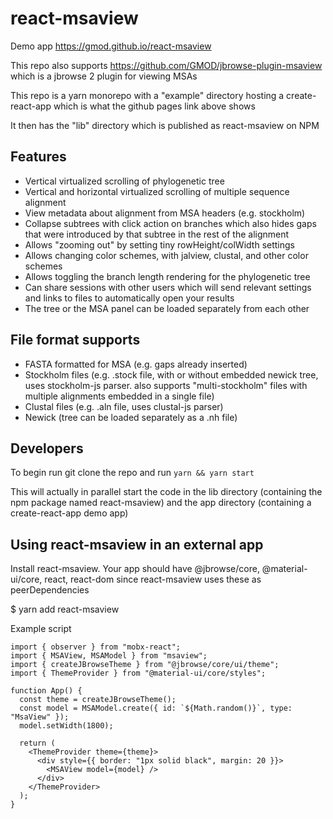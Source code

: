 # react-msaview

Demo app https://gmod.github.io/react-msaview

This repo also supports https://github.com/GMOD/jbrowse-plugin-msaview which is a jbrowse 2 plugin for viewing MSAs

This repo is a yarn monorepo with a "example" directory hosting a create-react-app which is what the github pages link above shows

It then has the "lib" directory which is published as react-msaview on NPM

## Features

- Vertical virtualized scrolling of phylogenetic tree
- Vertical and horizontal virtualized scrolling of multiple sequence alignment
- View metadata about alignment from MSA headers (e.g. stockholm)
- Collapse subtrees with click action on branches which also hides gaps that
  were introduced by that subtree in the rest of the alignment
- Allows "zooming out" by setting tiny rowHeight/colWidth settings
- Allows changing color schemes, with jalview, clustal, and other color schemes
- Allows toggling the branch length rendering for the phylogenetic tree
- Can share sessions with other users which will send relevant settings and
  links to files to automatically open your results
- The tree or the MSA panel can be loaded separately from each other

## File format supports

- FASTA formatted for MSA (e.g. gaps already inserted)
- Stockholm files (e.g. .stock file, with or without embedded newick tree, uses
  stockholm-js parser. also supports "multi-stockholm" files with multiple
  alignments embedded in a single file)
- Clustal files (e.g. .aln file, uses clustal-js parser)
- Newick (tree can be loaded separately as a .nh file)

## Developers

To begin run git clone the repo and run `yarn && yarn start`

This will actually in parallel start the code in the lib directory (containing
the npm package named react-msaview) and the app directory (containing a
create-react-app demo app)

## Using react-msaview in an external app

Install react-msaview. Your app should have @jbrowse/core, @material-ui/core,
react, react-dom since react-msaview uses these as peerDependencies

\$ yarn add react-msaview

Example script

```
import { observer } from "mobx-react";
import { MSAView, MSAModel } from "msaview";
import { createJBrowseTheme } from "@jbrowse/core/ui/theme";
import { ThemeProvider } from "@material-ui/core/styles";

function App() {
  const theme = createJBrowseTheme();
  const model = MSAModel.create({ id: `${Math.random()}`, type: "MsaView" });
  model.setWidth(1800);

  return (
    <ThemeProvider theme={theme}>
      <div style={{ border: "1px solid black", margin: 20 }}>
        <MSAView model={model} />
      </div>
    </ThemeProvider>
  );
}

```
